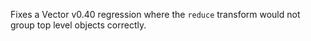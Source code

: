 Fixes a Vector v0.40 regression where the `reduce` transform would not group top level objects correctly.
